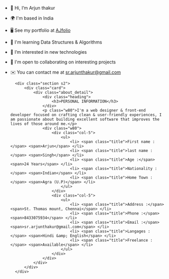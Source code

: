 - 👋 Hi, I’m Arjun thakur
- 🌍 I'm based in India
- 🖥️ See my portfolio at <a href="face">AJfolio</a>
- 🧠 I'm learning Data Structures & Algorithms
- 👀 I’m interested in new technologies
- 🤝 I'm open to collaborating on interesting projects
- ✉️ You can contact me at sr.arjunthakur@gmail.com

        <div class="section s2">
            <div class="card">
                <div class="about_detail">
                    <div class="heading">
                        <h3>PERSONAL INFORMATION</h3>
                    </div>
                    <p class="w80">I'm a web designer & front‑end developer focused on crafting clean & user‑friendly experiences, I am passionate about building excellent software that improves the lives of those around me.</p>
                    <div class="w80">
                        <div class="col-5">
                            <ul>
                                <li> <span class="title">First name :</span> <span>Arjun</span> </li>
                                <li> <span class="title">last name :</span> <span>Singh</span> </li>
                                <li> <span class="title">Age :</span> <span>24 Years</span> </li>
                                <li> <span class="title">Nationality :</span> <span>Indian</span> </li>
                                <li> <span class="title">Home Town :</span> <span>Agra (U.P)</span> </li>
                            </ul>
                        </div>
                        <div class="col-5">
                            <ul>
                                <li> <span class="title">Address :</span> <span>St. Thomas mount, Chennai</span> </li>
                                <li> <span class="title">Phone :</span> <span>8433075934</span> </li>
                                <li> <span class="title">Email :</span> <span>sr.arjunthakur@gmail.com</span> </li>
                                <li> <span class="title">Langages :</span> <span>Hindi &amp; English</span> </li>
                                <li> <span class="title">Freelance :</span> <span>Available</span> </li>
                            </ul>
                        </div>
                    </div>
                </div>
            </div>
        </div>
